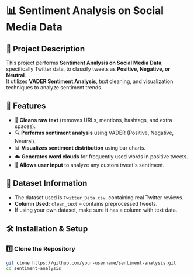 # 📊 Sentiment Analysis on Social Media Data  

## 📌 Project Description  
This project performs **Sentiment Analysis on Social Media Data**, specifically Twitter data, to classify tweets as **Positive, Negative, or Neutral**.  
It utilizes **VADER Sentiment Analysis**, text cleaning, and visualization techniques to analyze sentiment trends.  

## 🚀 Features  
- 📌 **Cleans raw text** (removes URLs, mentions, hashtags, and extra spaces).  
- 🔍 **Performs sentiment analysis** using VADER (Positive, Negative, Neutral).  
- 📊 **Visualizes sentiment distribution** using bar charts.  
- ☁️ **Generates word clouds** for frequently used words in positive tweets.  
- 📝 **Allows user input** to analyze any custom tweet's sentiment.  

## 📂 Dataset Information  
- The dataset used is `Twitter_Data.csv`, containing real Twitter reviews.  
- **Column Used:** `clean_text` – contains preprocessed tweets.  
- If using your own dataset, make sure it has a column with text data.  

## 🛠 Installation & Setup  
### 1️⃣ **Clone the Repository**  
```bash
git clone https://github.com/your-username/sentiment-analysis.git
cd sentiment-analysis
